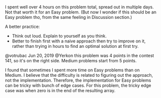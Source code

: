 I spent well over 4 hours on this problem total, spread out in multiple days. Not that worth it for an Easy problem.
(But now I wonder if this should be an Easy problem tho, from the same feeling in Discussion section.)

A better practice:
* Think out loud. Explain to yourself as you think.
* Better to finish first with a naive approach then try to improve on it, rather than trying in hours to find an optimal solution at first try.

@votrubac
Jun 20, 2019
@Yerkon this problem was 4 points in the contest 141, so it's on the right side. Medium problems start from 5 points.

I found that sometimes I spent more time on Easy problems than on Medium. I believe that the difficulty is related to figuring out the approach, not the implementation. Therefore, the implementation for Easy problems can be tricky with bunch of edge cases. For this problem, the tricky edge case was when zero is in the end of the resulting array.
